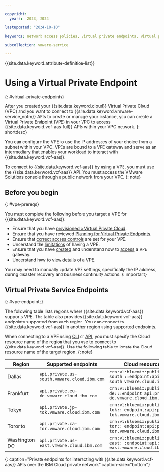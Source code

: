 ```yaml
---

copyright:
  years:  2023, 2024

lastupdated: "2024-10-10"

keywords: network access policies, virtual private endpoints, virtual private gateway, VPE

subcollection: vmware-service

---
```


{{site.data.keyword.attribute-definition-list}}

# Using a Virtual Private Endpoint
{: #virtual-private-endpoints}

After you created your {{site.data.keyword.cloud}} Virtual Private Cloud (VPC) and you want to connect to {{site.data.keyword.vmware-service_notm}} APIs to create or manage your instance, you can create a Virtual Private Endpoint (VPE) in your VPC to access {{site.data.keyword.vcf-aas-full}} APIs within your VPC network.
{: shortdesc}

You can configure the VPE to use the IP addresses of your choice from a subnet within your VPC. VPEs are bound to a [VPE gateway](/docs/vpc?topic=vpc-about-vpe) and serve as an intermediary that enables your workload to interact with {{site.data.keyword.vcf-aas}}.

To connect to {{site.data.keyword.vcf-aas}} by using a VPE, you must use the {{site.data.keyword.vcf-aas}} API. You must access the VMware Solutions console through a public network from your VPC.
{: note}

## Before you begin
{: #vpe-prereqs}

You must complete the following before you target a VPE for {{site.data.keyword.vcf-aas}}.

- Ensure that you have [provisioned a Virtual Private Cloud](/docs/vpc?topic=vpc-getting-started).
- Ensure that you have reviewed [Planning for Virtual Private Endpoints](/docs/vpc?topic=vpc-planning-considerations).
- Ensure that [correct access controls](/docs/vpc?topic=vpc-acls-security-groups-vpn) are set for your VPE.
- Understand the [limitations](/docs/vpc?topic=vpc-limitations-vpe) of having a VPE.
- Ensure that you have [created](/docs/vpc?topic=vpc-ordering-endpoint-gateway) and understand how to [access](/docs/vpc?topic=vpc-accessing-vpe-after-setup) a VPE gateway.
- Understand how to [view details](/docs/vpc?topic=vpc-vpe-viewing-details-of-an-endpoint-gateway) of a VPE.

You may need to manually update VPE settings, specifically the IP address, during disaster recovery and business continuity actions.
{: important}

## Virtual Private Service Endpoints
{: #vpe-endpoints}

The following table lists regions where {{site.data.keyword.vcf-aas}} supports VPE. The table also provides {{site.data.keyword.vcf-aas}} endpoints supported from each region. You can connect to {{site.data.keyword.vcf-aas}} in another region using supported endpoints.

When connecting to a VPE using [CLI](/docs/vpc?topic=vpc-ordering-endpoint-gateway&interface=cli)
or [API](/docs/vpc?topic=vpc-ordering-endpoint-gateway&interface=api), you must specify the Cloud resource name of the region that you  use to connect to {{site.data.keyword.vcf-aas}}. Use the following table to locate the Cloud resource name of the target region.
{: note}

| Region     | Supported endpoints   | Cloud resource name    |
|------------|----------------------------------|------------------------|
| Dallas | `api.private.us-south.vmware.cloud.ibm.com` |`crn:v1:bluemix:public:vmware:us-south:::endpoint:api:private.us-south.vmware.cloud.ibm.com` |
| Frankfurt | `api.private.eu-de.vmware.cloud.ibm.com` | `crn:v1:bluemix:public:vmware:eu-de:::endpoint:api:private.eu-de.vmware.cloud.ibm.com` |
| Tokyo | `api.private.jp-tok.vmware.cloud.ibm.com` | `crn:v1:bluemix:public:vmware:jp-tok:::endpoint:api:private.jp-tok.vmware.cloud.ibm.com` |
| Toronto | `api.private.ca-tor.vmware.cloud.ibm.com` | `crn:v1:bluemix:public:vmware:ca-tor:::endpoint:api:private.ca-tor.vmware.cloud.ibm.com` |
| Washington DC | `api.private.us-east.vmware.cloud.ibm.com` | `crn:v1:bluemix:public:vmware:us-east:::endpoint:api:private.us-east.vmware.cloud.ibm.com` |
{: caption="Private endpoints for interacting with {{site.data.keyword.vcf-aas}} APIs over the IBM Cloud private network" caption-side="bottom"}

